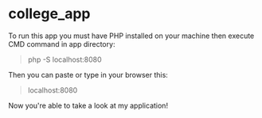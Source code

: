 # college_app
To run this app you must have PHP installed on your machine then execute CMD command in app directory:
> php -S localhost:8080

Then you can paste or type in your browser this:
> localhost:8080

Now you're able to take a look at my application!